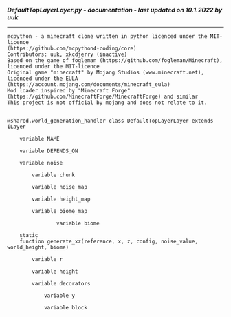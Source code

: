 ***DefaultTopLayerLayer.py - documentation - last updated on 10.1.2022 by uuk***
___

    mcpython - a minecraft clone written in python licenced under the MIT-licence 
    (https://github.com/mcpython4-coding/core)
    Contributors: uuk, xkcdjerry (inactive)
    Based on the game of fogleman (https://github.com/fogleman/Minecraft), licenced under the MIT-licence
    Original game "minecraft" by Mojang Studios (www.minecraft.net), licenced under the EULA
    (https://account.mojang.com/documents/minecraft_eula)
    Mod loader inspired by "Minecraft Forge" (https://github.com/MinecraftForge/MinecraftForge) and similar
    This project is not official by mojang and does not relate to it.


    @shared.world_generation_handler class DefaultTopLayerLayer extends ILayer

        variable NAME

        variable DEPENDS_ON

        variable noise

            variable chunk

            variable noise_map

            variable height_map

            variable biome_map

                    variable biome

        static
        function generate_xz(reference, x, z, config, noise_value, world_height, biome)

            variable r

            variable height

            variable decorators

                variable y

                variable block